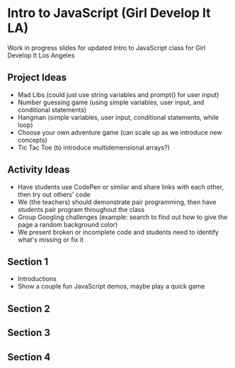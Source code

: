 # Intro to JavaScript (Girl Develop It LA)

Work in progress slides for updated Intro to JavaScript class for Girl Develop It Los Angeles

## Project Ideas

- Mad Libs (could just use string variables and prompt() for user input)
- Number guessing game (using simple variables, user input, and conditional statements)
- Hangman (simple variables, user input, conditional statements, while loop)
- Choose your own adventure game (can scale up as we introduce new concepts)
- Tic Tac Toe (to introduce multidemensional arrays?)

## Activity Ideas

- Have students use CodePen or similar and share links with each other, then try out others' code
- We (the teachers) should demonstrate pair programming, then have students pair program throughout the class
- Group Googling challenges (example: search to find out how to give the page a random background color)
- We present broken or incomplete code and students need to identify what's missing or fix it

## Section 1

- Introductions
- Show a couple fun JavaScript demos, maybe play a quick game

## Section 2

## Section 3

## Section 4
